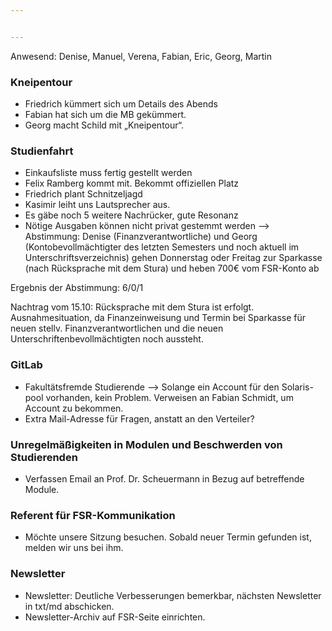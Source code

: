```yaml
---


---
```


Anwesend: Denise, Manuel, Verena, Fabian, Eric, Georg, Martin


### Kneipentour
* Friedrich kümmert sich um Details des Abends
* Fabian hat sich um die MB gekümmert.
* Georg macht Schild mit „Kneipentour“. 

### Studienfahrt
* Einkaufsliste muss fertig gestellt werden
* Felix Ramberg kommt mit. Bekommt offiziellen Platz
* Friedrich plant Schnitzeljagd
* Kasimir leiht uns Lautsprecher aus.
* Es gäbe noch 5 weitere Nachrücker, gute Resonanz
* Nötige Ausgaben können nicht privat gestemmt werden
--> Abstimmung: Denise (Finanzverantwortliche) und Georg (Kontobevollmächtigter des letzten Semesters und noch aktuell im Unterschriftsverzeichnis) gehen Donnerstag oder Freitag zur Sparkasse (nach Rücksprache mit dem Stura) und heben 700€ vom FSR-Konto ab

Ergebnis der Abstimmung: 6/0/1

Nachtrag vom 15.10: Rücksprache mit dem Stura ist erfolgt. 
Ausnahmesituation, da Finanzeinweisung und Termin bei Sparkasse für neuen stellv. Finanzverantwortlichen und die neuen Unterschriftenbevollmächtigten noch aussteht.

### GitLab
* Fakultätsfremde Studierende --> Solange ein Account für den Solaris-pool vorhanden, kein Problem. Verweisen an Fabian Schmidt, um Account zu bekommen.
* Extra Mail-Adresse für Fragen, anstatt an den Verteiler? 

### Unregelmäßigkeiten in Modulen und Beschwerden von Studierenden
* Verfassen Email an Prof. Dr. Scheuermann in Bezug auf betreffende Module.

### Referent für FSR-Kommunikation
* Möchte unsere Sitzung besuchen. Sobald neuer Termin gefunden ist, melden wir uns bei ihm.

### Newsletter
* Newsletter: Deutliche Verbesserungen bemerkbar, nächsten Newsletter in txt/md abschicken.
* Newsletter-Archiv auf FSR-Seite einrichten.

